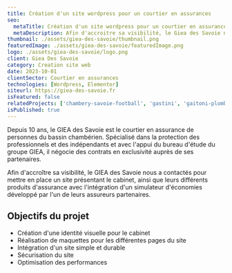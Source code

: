 ```yaml
---
title: Création d'un site wordpress pour un courtier en assurances
seo:
  metaTitle: Création d'un site wordpress pour un courtier en assurance | Digit Alp
  metaDescription: Afin d'accroitre sa visibilité, le Giea des Savoie nous a contacter pour mettre en place un site présentant le cabinet, ainsi que leurs différents produits d'assurance.
thumbnail: ./assets/giea-des-savoie/thumbnail.png
featuredImage: ./assets/giea-des-savoie/featuredImage.png
logo: ./assets/giea-des-savoie/logo.png
client: Giea Des Savoie
category: Creation site web
date: 2023-10-01
clientSector: Courtier en assurances
technologies: [Wordpress, Elementor]
siteurl: https://giea-des-savoie.fr
isFeatured: false
relatedProjects: ['chambery-savoie-football', 'gastini', 'gaitoni-plomberie']
isPublished: true
---
```


Depuis 10 ans, le GIEA des Savoie est le courtier en assurance de personnes du bassin chambérien. Spécialisé dans la protection des professionnels et des indépendants et avec l'appui du bureau d'étude du groupe GIEA, il négocie des contrats en exclusivité auprès de ses partenaires.

Afin d'accroître sa visibilité, le GIEA des Savoie nous a contactés pour mettre en place un site présentant le cabinet, ainsi que leurs différents produits d'assurance avec l'intégration d'un simulateur d'économies développé par l'un de leurs assureurs partenaires.

## Objectifs du projet

- Création d'une identité visuelle pour le cabinet
- Réalisation de maquettes pour les différentes pages du site
- Intégration d'un site simple et durable
- Sécurisation du site
- Optimisation des performances
